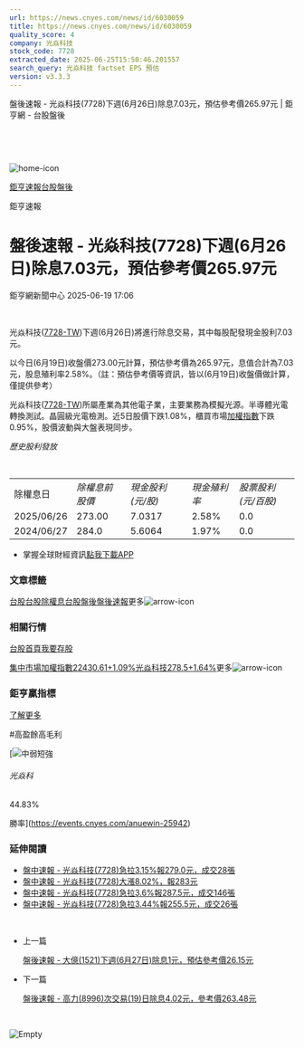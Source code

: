 ```yaml
---
url: https://news.cnyes.com/news/id/6030059
title: https://news.cnyes.com/news/id/6030059
quality_score: 4
company: 光焱科技
stock_code: 7728
extracted_date: 2025-06-25T15:50:46.201557
search_query: 光焱科技 factset EPS 預估
version: v3.3.3
---
```


盤後速報 - 光焱科技(7728)下週(6月26日)除息7.03元，預估參考價265.97元 | 鉅亨網 - 台股盤後

‌

‌

![home-icon](/assets/icons/breadCrumb/symbol-icon-home.svg)

[鉅亨速報](/news/cat/anue_live)[台股盤後](/news/cat/tw_afterhours)

鉅亨速報

# 盤後速報 - 光焱科技(7728)下週(6月26日)除息7.03元，預估參考價265.97元

鉅亨網新聞中心 2025-06-19 17:06

‌

光焱科技([7728-TW](https://www.cnyes.com/twstock/7728))下週(6月26日)將進行除息交易，其中每股配發現金股利7.03元。

以今日(6月19日)收盤價273.00元計算，預估參考價為265.97元，息值合計為7.03元，股息殖利率2.58%。（註：預估參考價等資訊，皆以(6月19日)收盤價做計算，僅提供參考）

光焱科技([7728-TW](https://www.cnyes.com/twstock/7728))所屬產業為其他電子業，主要業務為模擬光源。半導體光電轉換測試。晶圓級光電檢測。近5日股價下跌1.08%，櫃買市場[加權指數](https://invest.cnyes.com/index/TWS/TSE01)下跌0.95%，股價波動與大盤表現同步。

*歷史股利發放*

‌

|  |  |  |  |  |
| --- | --- | --- | --- | --- |
| 除權息日 | *除權息前股價* | *現金股利 (元/股)* | *現金殖利率* | *股票股利 (元/百股)* |
| 2025/06/26 | 273.00 | 7.0317 | 2.58% | 0.0 |
| 2024/06/27 | 284.0 | 5.6064 | 1.97% | 0.0 |

* 掌握全球財經資訊[點我下載APP](http://www.cnyes.com/app/?utm_source=mweb&utm_medium=HamMenuBanner&utm_campaign=fixed&utm_content=entr)

### 文章標籤

[台股](https://news.cnyes.com/tag/台股 "台股")[台股除權息](https://news.cnyes.com/tag/台股除權息 "台股除權息")[台股盤後](https://news.cnyes.com/tag/台股盤後 "台股盤後")[盤後速報](https://news.cnyes.com/tag/盤後速報 "盤後速報")更多![arrow-icon](/assets/icons/arrows/arrow-down.svg)

### 相關行情

[台股首頁](https://www.cnyes.com/twstock)[我要存股](https://supr.link/8OHaU)

[集中市場加權指數22430.61+1.09%](https://invest.cnyes.com/index/TWS/TSE01)[光焱科技278.5+1.64%](https://www.cnyes.com/twstock/7728)更多![arrow-icon](/assets/icons/arrows/arrow-down.svg)

### 鉅亨贏指標

[了解更多](https://events.cnyes.com/anuewin-25942)

#高盈餘高毛利

[![中弱短強](/assets/icons/win-indicator/short-to-long.svg)

###### 光焱科

44.83%

勝率](https://events.cnyes.com/anuewin-25942)

### 延伸閱讀

* [盤中速報 - 光焱科技(7728)急拉3.15%報279.0元，成交28張](/news/id/6014703)
* [盤中速報 - 光焱科技(7728)大漲8.02%，報283元](/news/id/6012444)
* [盤中速報 - 光焱科技(7728)急拉3.6%報287.5元，成交146張](/news/id/6012252)
* [盤中速報 - 光焱科技(7728)急拉3.44%報255.5元，成交26張](/news/id/6009559)

‌

* 上一篇

  [盤後速報 - 大億(1521)下週(6月27日)除息1元，預估參考價26.15元](/news/id/6031924)
* 下一篇

  [盤後速報 - 高力(8996)次交易(19)日除息4.02元，參考價263.48元](/news/id/6028245)

‌

![Empty](/assets/icons/skeleton/empty-image.svg)

‌